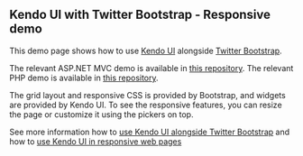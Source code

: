 ## Kendo UI with Twitter Bootstrap - Responsive demo

This demo page shows how to use [Kendo UI](http://www.telerik.com/kendo-ui) alongside [Twitter Bootstrap](http://getbootstrap.com/).

The relevant ASP.NET MVC demo is available in [this repository](https://github.com/telerik/mvc-bootstrap-demo). The relevant PHP demo is available in [this repository](https://github.com/telerik/php-bootstrap-demo).

The grid layout and responsive CSS is provided by Bootstrap, and widgets are provided by Kendo UI. To see the responsive features, you can resize the page or customize it using the pickers on top.

See more information how to [use Kendo UI alongside Twitter Bootstrap](http://docs.telerik.com/kendo-ui/using-kendo-with-twitter-bootstrap)
and how to [use Kendo UI in responsive web pages](http://docs.telerik.com/kendo-ui/using-kendo-in-responsive-web-pages)